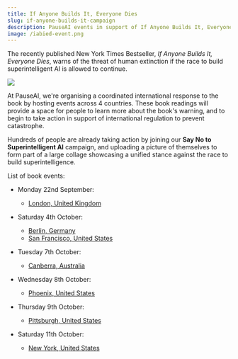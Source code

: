 ```yaml
---
title: If Anyone Builds It, Everyone Dies
slug: if-anyone-builds-it-campaign
description: PauseAI events in support of If Anyone Builds It, Everyone Dies
image: /iabied-event.png
---
```


The recently published New York Times Bestseller, _If Anyone Builds It, Everyone Dies_, warns of the threat of human extinction if the race to build superintelligent AI is allowed to continue.

![](/iabied-event.png)

At PauseAI, we're organising a coordinated international response to the book by hosting events across 4 countries. These book readings will provide a space for people to learn more about the book's warning, and to begin to take action in support of international regulation to prevent catastrophe.

Hundreds of people are already taking action by joining our **Say No to Superintelligent AI** campaign, and uploading a picture of themselves to form part of a large collage showcasing a unified stance against the race to build superintelligence.

List of book events:

- Monday 22nd September:

  - [London, United Kingdom](https://luma.com/ho3xb7xf)

- Saturday 4th October:

  - [Berlin, Germany](https://luma.com/boyte8ot)
  - [San Francisco, United States](https://luma.com/1h4nc48h)

- Tuesday 7th October:

  - [Canberra, Australia](https://luma.com/tw6clgd4)

- Wednesday 8th October:

  - [Phoenix, United States](https://luma.com/rw8803di)

- Thursday 9th October:

  - [Pittsburgh, United States](https://luma.com/brtorpxh)

- Saturday 11th October:

  - [New York, United States](https://luma.com/asa28ws0)
